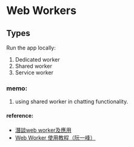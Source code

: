 # Web Workers

## Types
Run the app locally:
1. Dedicated worker
2. Shared worker
3. Service worker

### memo:
1. using shared worker in chatting functionality.

#### reference:
- [潛談web worker及應用](https://segmentfault.com/a/1190000039861897)
- [Web Worker 使用教程（阮一峰）](https://www.ruanyifeng.com/blog/2018/07/web-worker.html)
